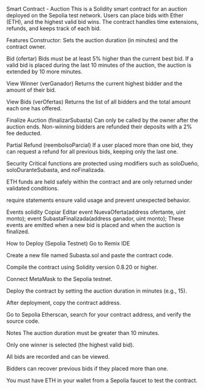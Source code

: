 Smart Contract - Auction
This is a Solidity smart contract for an auction deployed on the Sepolia test network. Users can place bids with Ether (ETH), and the highest valid bid wins. The contract handles time extensions, refunds, and keeps track of each bid.

Features
Constructor: Sets the auction duration (in minutes) and the contract owner.

Bid (ofertar)
Bids must be at least 5% higher than the current best bid.
If a valid bid is placed during the last 10 minutes of the auction, the auction is extended by 10 more minutes.

View Winner (verGanador)
Returns the current highest bidder and the amount of their bid.

View Bids (verOfertas)
Returns the list of all bidders and the total amount each one has offered.

Finalize Auction (finalizarSubasta)
Can only be called by the owner after the auction ends.
Non-winning bidders are refunded their deposits with a 2% fee deducted.

Partial Refund (reembolsoParcial)
If a user placed more than one bid, they can request a refund for all previous bids, keeping only the last one.

Security
Critical functions are protected using modifiers such as soloDueño, soloDuranteSubasta, and noFinalizada.

ETH funds are held safely within the contract and are only returned under validated conditions.

require statements ensure valid usage and prevent unexpected behavior.

Events
solidity
Copiar
Editar
event NuevaOferta(address ofertante, uint monto);
event SubastaFinalizada(address ganador, uint monto);
These events are emitted when a new bid is placed and when the auction is finalized.

How to Deploy (Sepolia Testnet)
Go to Remix IDE

Create a new file named Subasta.sol and paste the contract code.

Compile the contract using Solidity version 0.8.20 or higher.

Connect MetaMask to the Sepolia testnet.

Deploy the contract by setting the auction duration in minutes (e.g., 15).

After deployment, copy the contract address.

Go to Sepolia Etherscan, search for your contract address, and verify the source code.

Notes
The auction duration must be greater than 10 minutes.

Only one winner is selected (the highest valid bid).

All bids are recorded and can be viewed.

Bidders can recover previous bids if they placed more than one.

You must have ETH in your wallet from a Sepolia faucet to test the contract.

